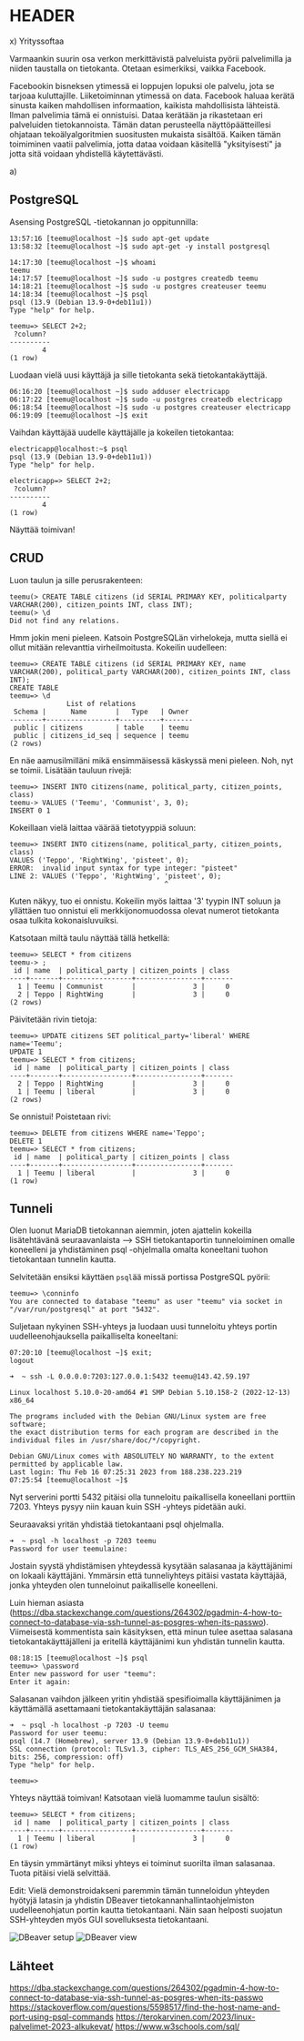 # HEADER

x) Yrityssoftaa

Varmaankin suurin osa verkon merkittävistä palveluista pyörii palvelimilla ja niiden taustalla on tietokanta. Otetaan esimerkiksi, vaikka Facebook.

Facebookin bisneksen ytimessä ei loppujen lopuksi ole palvelu, jota se tarjoaa kuluttajille. Liiketoiminnan ytimessä on data. Facebook haluaa kerätä sinusta kaiken mahdollisen informaation, kaikista mahdollisista lähteistä. Ilman palvelimia tämä ei onnistuisi. Dataa kerätään ja rikastetaan eri palveluiden tietokannoista. Tämän datan perusteella näyttöpäätteillesi ohjataan tekoälyalgoritmien suositusten mukaista sisältöä. Kaiken tämän toimiminen vaatii palvelimia, jotta dataa voidaan käsitellä "yksityisesti" ja jotta sitä voidaan yhdistellä käytettävästi.

a)

## PostgreSQL


Asensing PostgreSQL -tietokannan jo oppitunnilla:

	13:57:16 [teemu@localhost ~]$ sudo apt-get update
	13:58:32 [teemu@localhost ~]$ sudo apt-get -y install postgresql

	14:17:30 [teemu@localhost ~]$ whoami
	teemu
	14:17:57 [teemu@localhost ~]$ sudo -u postgres createdb teemu
	14:18:21 [teemu@localhost ~]$ sudo -u postgres createuser teemu
	14:18:34 [teemu@localhost ~]$ psql
	psql (13.9 (Debian 13.9-0+deb11u1))
	Type "help" for help.
	
	teemu=> SELECT 2+2;
	 ?column?
	----------
	        4
	(1 row)

Luodaan vielä uusi käyttäjä ja sille tietokanta sekä tietokantakäyttäjä.

	06:16:20 [teemu@localhost ~]$ sudo adduser electricapp
	06:17:22 [teemu@localhost ~]$ sudo -u postgres createdb electricapp
	06:18:54 [teemu@localhost ~]$ sudo -u postgres createuser electricapp
	06:19:09 [teemu@localhost ~]$ exit

Vaihdan käyttäjää uudelle käyttäjälle ja kokeilen tietokantaa:

	electricapp@localhost:~$ psql
	psql (13.9 (Debian 13.9-0+deb11u1))
	Type "help" for help.
	
	electricapp=> SELECT 2+2;
	 ?column?
	----------
	        4
	(1 row)

Näyttää toimivan!

## CRUD

Luon taulun ja sille perusrakenteen:

	teemu(> CREATE TABLE citizens (id SERIAL PRIMARY KEY, politicalparty VARCHAR(200), citizen_points INT, class INT);
	teemu(> \d
	Did not find any relations.

Hmm jokin meni pieleen. Katsoin PostgreSQLän virhelokeja, mutta siellä ei ollut mitään relevanttia virheilmoitusta. Kokeilin uudelleen:

	teemu=> CREATE TABLE citizens (id SERIAL PRIMARY KEY, name VARCHAR(200), political_party VARCHAR(200), citizen_points INT, class INT);
	CREATE TABLE
	teemu=> \d
	              List of relations
	 Schema |      Name       |   Type   | Owner
	--------+-----------------+----------+-------
	 public | citizens        | table    | teemu
	 public | citizens_id_seq | sequence | teemu
	(2 rows)

En näe aamusilmilläni mikä ensimmäisessä käskyssä meni pieleen. Noh, nyt se toimii. Lisätään tauluun rivejä:

	teemu=> INSERT INTO citizens(name, political_party, citizen_points, class)
	teemu-> VALUES ('Teemu', 'Communist', 3, 0);
	INSERT 0 1

Kokeillaan vielä laittaa väärää tietotyyppiä soluun:

	teemu=> INSERT INTO citizens(name, political_party, citizen_points, class)
	VALUES ('Teppo', 'RightWing', 'pisteet', 0);
	ERROR:  invalid input syntax for type integer: "pisteet"
	LINE 2: VALUES ('Teppo', 'RightWing', 'pisteet', 0);
                                     	  ^
                                     	  
Kuten näkyy, tuo ei onnistu. Kokeilin myös laittaa '3' tyypin INT soluun ja yllättäen tuo onnistui eli merkkijonomuodossa olevat numerot tietokanta osaa tulkita kokonaisluvuiksi.

Katsotaan miltä taulu näyttää tällä hetkellä:

	teemu=> SELECT * from citizens
	teemu-> ;
	 id | name  | political_party | citizen_points | class
	----+-------+-----------------+----------------+-------
	  1 | Teemu | Communist       |              3 |     0
	  2 | Teppo | RightWing       |              3 |     0
	(2 rows)

Päivitetään rivin tietoja:

	teemu=> UPDATE citizens SET political_party='liberal' WHERE name='Teemu';
	UPDATE 1
	teemu=> SELECT * from citizens;
	 id | name  | political_party | citizen_points | class
	----+-------+-----------------+----------------+-------
	  2 | Teppo | RightWing       |              3 |     0
	  1 | Teemu | liberal         |              3 |     0
	(2 rows)

Se onnistui! Poistetaan rivi:

	teemu=> DELETE from citizens WHERE name='Teppo';
	DELETE 1
	teemu=> SELECT * from citizens;
	 id | name  | political_party | citizen_points | class
	----+-------+-----------------+----------------+-------
	  1 | Teemu | liberal         |              3 |     0
	(1 row)


## Tunneli

Olen luonut MariaDB tietokannan aiemmin, joten ajattelin kokeilla lisätehtävänä seuraavanlaista --> SSH tietokantaportin tunneloiminen omalle koneelleni ja yhdistäminen psql -ohjelmalla omalta koneeltani  tuohon tietokantaan tunnelin kautta.

Selvitetään ensiksi käyttäen `psql`ää missä portissa PostgreSQL pyörii:

	teemu=> \conninfo
	You are connected to database "teemu" as user "teemu" via socket in "/var/run/postgresql" at port "5432".

Suljetaan nykyinen SSH-yhteys ja luodaan uusi tunneloitu yhteys portin uudelleenohjauksella paikalliselta koneeltani:

	07:20:10 [teemu@localhost ~]$ exit;
	logout

	➜  ~ ssh -L 0.0.0.0:7203:127.0.0.1:5432 teemu@143.42.59.197
	
	Linux localhost 5.10.0-20-amd64 #1 SMP Debian 5.10.158-2 (2022-12-13) x86_64
	
	The programs included with the Debian GNU/Linux system are free software;
	the exact distribution terms for each program are described in the
	individual files in /usr/share/doc/*/copyright.
	
	Debian GNU/Linux comes with ABSOLUTELY NO WARRANTY, to the extent
	permitted by applicable law.
	Last login: Thu Feb 16 07:25:31 2023 from 188.238.223.219
	07:25:54 [teemu@localhost ~]$

Nyt serverini portti 5432 pitäisi olla tunneloitu paikallisella koneellani porttiin 7203. Yhteys pysyy niin kauan kuin SSH -yhteys pidetään auki.

Seuraavaksi yritän yhdistää tietokantaani psql ohjelmalla.

	➜  ~ psql -h localhost -p 7203 teemu
	Password for user teemulaine:

Jostain syystä yhdistämisen yhteydessä kysytään salasanaa ja käyttäjänimi on lokaali käyttäjäni. Ymmärsin että tunneliyhteys pitäisi vastata käyttäjää, jonka yhteyden olen tunneloinut paikalliselle koneelleni.

Luin hieman asiasta (https://dba.stackexchange.com/questions/264302/pgadmin-4-how-to-connect-to-database-via-ssh-tunnel-as-posgres-when-its-passwo). Viimeisestä kommentista sain käsityksen, että minun tulee asettaa salasana tietokantakäyttäjälleni ja eritellä käyttäjänimi kun yhdistän tunnelin kautta.

	08:18:15 [teemu@localhost ~]$ psql
	teemu=> \password
	Enter new password for user "teemu":
	Enter it again:

Salasanan vaihdon jälkeen yritin yhdistää spesifioimalla käyttäjänimen ja käyttämällä asettamaani tietokantakäyttäjän salasanaa:

	➜  ~ psql -h localhost -p 7203 -U teemu
	Password for user teemu:
	psql (14.7 (Homebrew), server 13.9 (Debian 13.9-0+deb11u1))
	SSL connection (protocol: TLSv1.3, cipher: TLS_AES_256_GCM_SHA384, bits: 256, compression: off)
	Type "help" for help.
	
	teemu=>

Yhteys näyttää toimivan! Katsotaan vielä luomamme taulun sisältö:

	teemu=> SELECT * from citizens;
	 id | name  | political_party | citizen_points | class
	----+-------+-----------------+----------------+-------
	  1 | Teemu | liberal         |              3 |     0
	(1 row)

En täysin ymmärtänyt miksi yhteys ei toiminut suorilta ilman salasanaa. Tuota pitäisi vielä selvittää.

Edit: Vielä demonstroidakseni paremmin tämän tunneloidun yhteyden hyötyjä latasin ja yhdistin DBeaver tietokannanhallintaohjelmiston uudelleenohjatun portin kautta tietokantaani. Näin saan helposti suojatun SSH-yhteyden myös GUI sovelluksesta tietokantaani.

![DBeaver setup](assets/images/dbeaversetup.png)
![DBeaver view](assets/images/dbeaverview.png)

## Lähteet

https://dba.stackexchange.com/questions/264302/pgadmin-4-how-to-connect-to-database-via-ssh-tunnel-as-posgres-when-its-passwo
https://stackoverflow.com/questions/5598517/find-the-host-name-and-port-using-psql-commands
https://terokarvinen.com/2023/linux-palvelimet-2023-alkukevat/
https://www.w3schools.com/sql/
